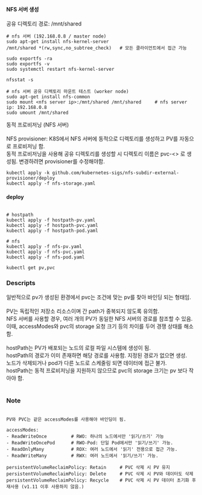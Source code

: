 

#### NFS 서버 생성
공유 디렉토리 경로: /mnt/shared <br>

```shell
# nfs 서버 (192.168.0.8 / master node)
sudo apt-get install nfs-kernel-server
/mnt/shared *(rw,sync,no_subtree_check)   # 모든 클라이언트에서 접근 가능

sudo exportfs -ra
sudo exportfs -v
sudo systemctl restart nfs-kernel-server

nfsstat -s

# nfs 서버 공유 디렉토리 마운트 테스트 (worker node)
sudo apt-get install nfs-common
sudo mount <nfs server ip>:/mnt/shared /mnt/shared     # nfs server ip: 192.168.0.8
sudo umount /mnt/shared
```

동적 프로비저닝 (NFS 서버)<br>
<br>
NFS provisioner: K8S에서 NFS 서버에 동적으로 디렉토리를 생성하고 PV를 자동으로 프로비저닝 함.<br>
동적 프로비저닝을 사용해 공유 디렉토리를 생성할 시 디렉토리 이름은 pvc-<<uid>> 로 생성됨. 변경하려면 provisioner를 수정해야함.<br>

```shell
kubectl apply -k github.com/kubernetes-sigs/nfs-subdir-external-provisioner/deploy
kubectl apply -f nfs-storage.yaml
```

#### deploy
```shell

# hostpath
kubectl apply -f hostpath-pv.yaml
kubectl apply -f hostpath-pvc.yaml
kubectl apply -f hostpath-pod.yaml

# nfs
kubectl apply -f nfs-pv.yaml
kubectl apply -f nfs-pvc.yaml
kubectl apply -f nfs-pod.yaml

kubectl get pv,pvc

```

### Descripts

일반적으로 pv가 생성된 환경에서 pvc는 조건에 맞는 pv를 찾아 바인딩 되는 형태임.<br>
<br>
PV는 독립적인 저장소 리소스이며 간 path가 중복되지 않도록 유의함.<br>
NFS 서버를 사용할 경우, 여러 개의 PV가 동일한 NFS 서버의 경로를 참조할 수 있음.<br>
이때, accessModes와 pvc의 storage 요청 크기 등의 차이를 두어 경쟁 상태를 해소함.<br>
<br>
hostPath는 PV가 배포되는 노드의 로컬 파일 시스템에 생성이 됨.<br>
hostPath의 경로가 이미 존재하면 해당 경로를 사용함. 지정된 경로가 없으면 생성.<br>
노드가 삭제되거나 pod가 다른 노드로 스케줄링 되면 데이터에 접근 불가.<br>
hostPath는 동적 프로비저닝을 지원하지 않으므로 pvc의 storage 크기는 pv 보다 작아야 함.<br>
<br>

### Note

```shell

PV와 PVC는 같은 accessModes를 사용해야 바인딩이 됨.

accessModes:
- ReadWriteOnce         # RWO: 하나의 노드에서만 '읽기/쓰기' 가능
- ReadWriteOncePod      # RWO-Pod: 단일 Pod에서만 '읽기/쓰기' 가능.
- ReadOnlyMany          # ROX: 여러 노드에서 '읽기' 전용으로 접근 가능.
- ReadWriteMany         # RWX: 여러 노드에서 '읽기/쓰기' 가능.

persistentVolumeReclaimPolicy: Retain     # PVC 삭제 시 PV 유지
persistentVolumeReclaimPolicy: Delete     # PVC 삭제 시 PV와 데이터도 삭제
persistentVolumeReclaimPolicy: Recycle    # PVC 삭제 시 PV 데이터 초기화 후 재사용 (v1.11 이후 사용하지 않음.)

```

